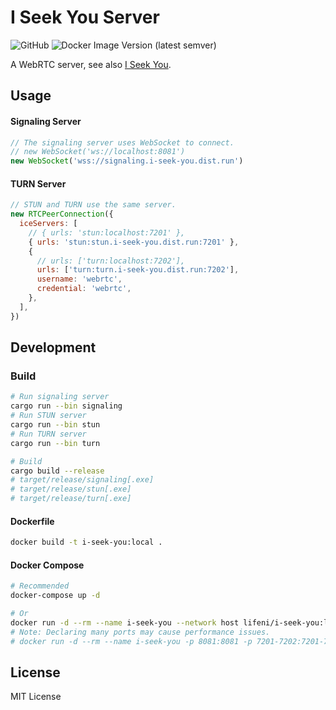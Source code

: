 # I Seek You Server

![GitHub](https://img.shields.io/github/license/Lifeni/i-seek-you-server)
![Docker Image Version (latest semver)](https://img.shields.io/docker/v/lifeni/i-seek-you)

A WebRTC server, see also [I Seek You](https://github.com/Lifeni/i-seek-you).

## Usage

#### Signaling Server

```js
// The signaling server uses WebSocket to connect.
// new WebSocket('ws://localhost:8081')
new WebSocket('wss://signaling.i-seek-you.dist.run')
```

#### TURN Server

```js
// STUN and TURN use the same server.
new RTCPeerConnection({
  iceServers: [
    // { urls: 'stun:localhost:7201' },
    { urls: 'stun:stun.i-seek-you.dist.run:7201' },
    {
      // urls: ['turn:localhost:7202'],
      urls: ['turn:turn.i-seek-you.dist.run:7202'],
      username: 'webrtc',
      credential: 'webrtc',
    },
  ],
})
```

## Development

### Build

```sh
# Run signaling server
cargo run --bin signaling
# Run STUN server
cargo run --bin stun
# Run TURN server
cargo run --bin turn

# Build
cargo build --release
# target/release/signaling[.exe]
# target/release/stun[.exe]
# target/release/turn[.exe]
```

#### Dockerfile

```sh
docker build -t i-seek-you:local .
```

#### Docker Compose

```sh
# Recommended
docker-compose up -d

# Or
docker run -d --rm --name i-seek-you --network host lifeni/i-seek-you:latest
# Note: Declaring many ports may cause performance issues.
# docker run -d --rm --name i-seek-you -p 8081:8081 -p 7201-7202:7201-7202/udp -p 49152-65535:49152-65535/udp lifeni/i-seek-you:latest
```

## License

MIT License
